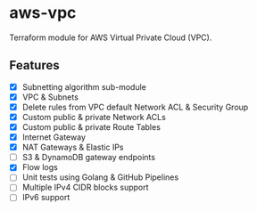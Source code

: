 # aws-vpc
Terraform module for AWS Virtual Private Cloud (VPC).

## Features
- [x] Subnetting algorithm sub-module
- [x] VPC & Subnets
- [x] Delete rules from VPC default Network ACL & Security Group
- [x] Custom public & private Network ACLs
- [x] Custom public & private Route Tables
- [x] Internet Gateway
- [x] NAT Gateways & Elastic IPs
- [ ] S3 & DynamoDB gateway endpoints
- [x] Flow logs
- [ ] Unit tests using Golang & GitHub Pipelines
- [ ] Multiple IPv4 CIDR blocks support
- [ ] IPv6 support
